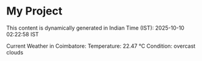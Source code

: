 # My Project

This content is dynamically generated in Indian Time (IST): 2025-10-10 02:22:58 IST


Current Weather in Coimbatore:
Temperature: 22.47 °C
Condition: overcast clouds
